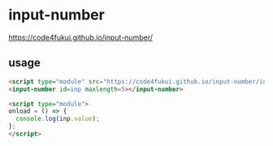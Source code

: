 # input-number
 
https://code4fukui.github.io/input-number/

## usage

```html
<script type="module" src="https://code4fukui.github.io/input-number/input-number.js"></script>
<input-number id=inp maxlength=5></input-number>

<script type="module">
onload = () => {
  console.log(inp.value);
};
</script>
```
